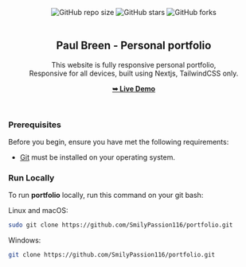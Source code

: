 <div align="center">
  
  ![GitHub repo size](https://img.shields.io/github/repo-size/bestpractice116/portfolio)
  ![GitHub stars](https://img.shields.io/github/stars/bestpractice116/portfolio?style=social)
  ![GitHub forks](https://img.shields.io/github/forks/bestpractice116/portfolio?style=social)
  <br />
  <br />

  <h2 align="center">Paul Breen - Personal portfolio</h2>

This website is fully responsive personal portfolio, <br />Responsive for all devices, built using Nextjs, TailwindCSS only.

<a href="https://paulbreen.vercel.app/"><strong>➥ Live Demo</strong></a>

</div>

<br />

### Prerequisites

Before you begin, ensure you have met the following requirements:

- [Git](https://git-scm.com/downloads "Download Git") must be installed on your operating system.

### Run Locally

To run **portfolio** locally, run this command on your git bash:

Linux and macOS:

```bash
sudo git clone https://github.com/SmilyPassion116/portfolio.git
```

Windows:

```bash
git clone https://github.com/SmilyPassion116/portfolio.git
```

